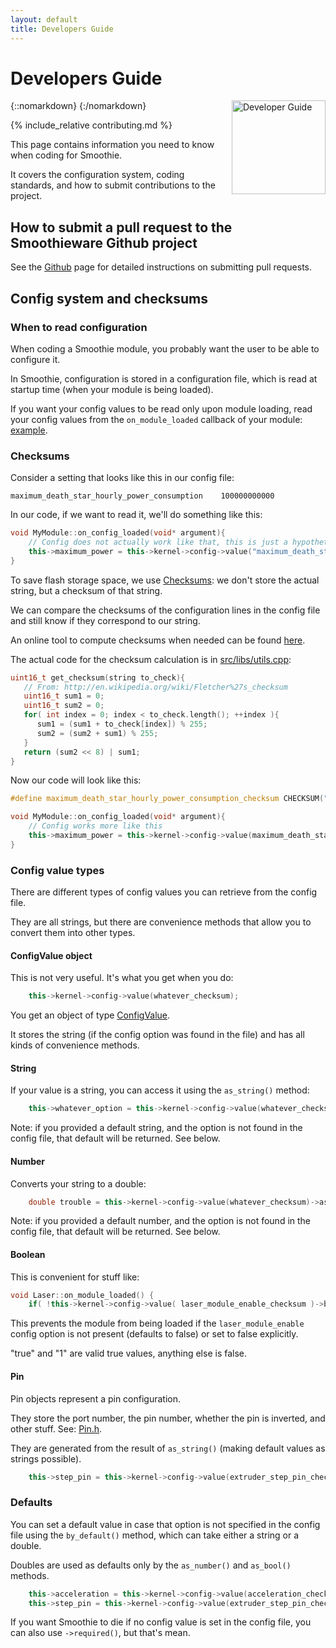 ```yaml
---
layout: default
title: Developers Guide
---
```


# Developers Guide

{::nomarkdown}
<a href="/images/coding.png">
  <img src="/images/coding.png" alt="Developer Guide" width="150" height="150" style="float: right; margin-left: 1rem;"/>
</a>
{:/nomarkdown}

{% include_relative contributing.md %}

This page contains information you need to know when coding for Smoothie.

It covers the configuration system, coding standards, and how to submit contributions to the project.

## How to submit a pull request to the Smoothieware Github project

See the [Github](github) page for detailed instructions on submitting pull requests.

## Config system and checksums

### When to read configuration

When coding a Smoothie module, you probably want the user to be able to configure it.

In Smoothie, configuration is stored in a configuration file, which is read at startup time (when your module is being loaded).

If you want your config values to be read only upon module loading, read your config values from the `on_module_loaded` callback of your module: [example](https://github.com/arthurwolf/Smoothie/blob/bee725fcd5dce2162f643dd747fb95c1cc9f4242/src/modules/utils/pausebutton/PauseButton.cpp#L16).

### Checksums

Consider a setting that looks like this in our config file:

```
maximum_death_star_hourly_power_consumption    100000000000
```

In our code, if we want to read it, we'll do something like this:

```cpp
void MyModule::on_config_loaded(void* argument){
	// Config does not actually work like that, this is just a hypothetical example to explain, Don't do it like this.
	this->maximum_power = this->kernel->config->value("maximum_death_star_hourly_power_consumption")->as_number();
}
```

To save flash storage space, we use [Checksums](http://en.wikipedia.org/wiki/Checksum): we don't store the actual string, but a checksum of that string.

We can compare the checksums of the configuration lines in the config file and still know if they correspond to our string.

An online tool to compute checksums when needed can be found [here](http://www.dioda.ro/tst/tstfletcher.php).

The actual code for the checksum calculation is in [src/libs/utils.cpp](https://github.com/arthurwolf/Smoothie/blob/edge/src/libs/utils.cpp):

```cpp
uint16_t get_checksum(string to_check){
   // From: http://en.wikipedia.org/wiki/Fletcher%27s_checksum
   uint16_t sum1 = 0;
   uint16_t sum2 = 0;
   for( int index = 0; index < to_check.length(); ++index ){
      sum1 = (sum1 + to_check[index]) % 255;
      sum2 = (sum2 + sum1) % 255;
   }
   return (sum2 << 8) | sum1;
}
```

Now our code will look like this:

```cpp
#define maximum_death_star_hourly_power_consumption_checksum CHECKSUM("maximum_death_star_hourly_power_consumption") 

void MyModule::on_config_loaded(void* argument){
	// Config works more like this
	this->maximum_power = this->kernel->config->value(maximum_death_star_hourly_power_consumption_checksum)->as_number();
}
```

### Config value types

There are different types of config values you can retrieve from the config file.

They are all strings, but there are convenience methods that allow you to convert them into other types.

#### ConfigValue object

This is not very useful. It's what you get when you do:

```cpp
	this->kernel->config->value(whatever_checksum);
```

You get an object of type [ConfigValue](https://github.com/arthurwolf/Smoothie/blob/edge/src/libs/Config.h).

It stores the string (if the config option was found in the file) and has all kinds of convenience methods.

#### String

If your value is a string, you can access it using the `as_string()` method:

```cpp
	this->whatever_option = this->kernel->config->value(whatever_checksum)->as_string();
```

Note: if you provided a default string, and the option is not found in the config file, that default will be returned. See below.

#### Number

Converts your string to a double:

```cpp
	double trouble = this->kernel->config->value(whatever_checksum)->as_number();
```

Note: if you provided a default number, and the option is not found in the config file, that default will be returned. See below.

#### Boolean

This is convenient for stuff like:

```cpp
void Laser::on_module_loaded() {
    if( !this->kernel->config->value( laser_module_enable_checksum )->by_default(false)->as_bool() ){ return; } 
```

This prevents the module from being loaded if the `laser_module_enable` config option is not present (defaults to false) or set to false explicitly.

"true" and "1" are valid true values, anything else is false.

#### Pin

Pin objects represent a pin configuration.

They store the port number, the pin number, whether the pin is inverted, and other stuff. See: [Pin.h](https://github.com/arthurwolf/Smoothie/blob/edge/src/libs/Pin.h).

They are generated from the result of `as_string()` (making default values as strings possible).

```cpp
	this->step_pin = this->kernel->config->value(extruder_step_pin_checksum)->by_default("1.22")->as_pin()->as_output();
```

### Defaults

You can set a default value in case that option is not specified in the config file using the `by_default()` method, which can take either a string or a double.

Doubles are used as defaults only by the `as_number()` and `as_bool()` methods.

```cpp
	this->acceleration = this->kernel->config->value(acceleration_checksum)->by_default(1)->as_number();
	this->step_pin = this->kernel->config->value(extruder_step_pin_checksum)->by_default("1.22")->as_pin()->as_output();
```

If you want Smoothie to die if no config value is set in the config file, you can also use `->required()`, but that's mean.
